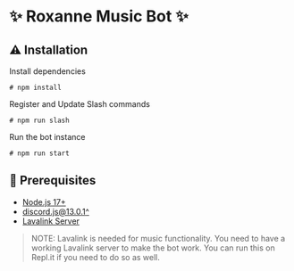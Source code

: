 # ✨ Roxanne Music Bot ✨

## ⚠️ Installation 

Install dependencies
```
# npm install
```

Register and Update Slash commands
```
# npm run slash
```

Run the bot instance
```
# npm run start
```


## 🚧 Prerequisites 

- [Node.js 17+](https://nodejs.org/en/download/)
- [discord.js@13.0.1^](https://www.npmjs.com/package/discord.js/v/13)
- [Lavalink Server](https://github.com/freyacodes/Lavalink#server-configuration)

> NOTE: Lavalink is needed for music functionality. You need to have a working Lavalink server to make the bot work. You can run this on Repl.it if you need to do so as well.
